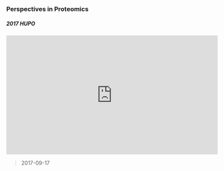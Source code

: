 ### Perspectives in Proteomics

##### 2017 HUPO

<div class="embed-responsive embed-responsive-16by9"><iframe class="embed-responsive-item" width="560" height="315" src="https://www.youtube.com/embed/j4NdApIYorY" frameborder="0" allow="autoplay; encrypted-media" allowfullscreen></iframe></div>
 
> 2017-09-17




